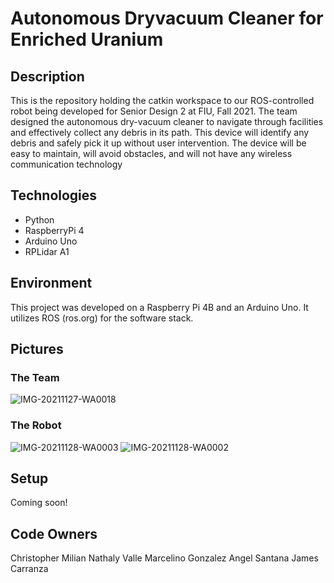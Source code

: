 # Autonomous Dryvacuum Cleaner for Enriched Uranium

## Description
This is the repository holding the catkin workspace to our ROS-controlled robot being developed for Senior Design 2 at FIU, Fall 2021. 
The team designed the autonomous dry-vacuum cleaner to navigate through facilities and effectively collect any debris in its path. This device will identify any
debris and safely pick it up without user intervention. The device will be easy to maintain, will avoid  obstacles, and will not have any wireless 
communication technology

## Technologies
- Python
- RaspberryPi 4
- Arduino Uno
- RPLidar A1

## Environment
This project was developed on a Raspberry Pi 4B and an Arduino Uno. It utilizes ROS (ros.org) for the software stack.  

## Pictures
### The Team
![IMG-20211127-WA0018](https://user-images.githubusercontent.com/43291127/195437102-b3951afb-d370-46f7-8d87-4858bb9db32e.jpg)

### The Robot
![IMG-20211128-WA0003](https://user-images.githubusercontent.com/43291127/195437345-71d1c015-ceab-45c4-ab68-569dfd0f98e3.jpg)
![IMG-20211128-WA0002](https://user-images.githubusercontent.com/43291127/195437529-398759e1-523a-4d96-99d6-c09c4e718887.jpg)

## Setup
Coming soon!

## Code Owners
Christopher Milian
Nathaly Valle
Marcelino Gonzalez
Angel Santana
James Carranza 
